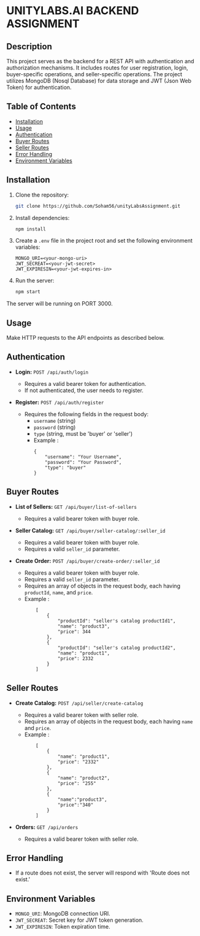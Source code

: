 # UNITYLABS.AI BACKEND ASSIGNMENT

## Description

This project serves as the backend for a REST API with authentication and authorization mechanisms. It includes routes for user registration, login, buyer-specific operations, and seller-specific operations. The project utilizes MongoDB (Nosql Database) for data storage and JWT (Json Web Token) for authentication.

## Table of Contents

- [Installation](#installation)
- [Usage](#usage)
- [Authentication](#authentication)
- [Buyer Routes](#buyer-routes)
- [Seller Routes](#seller-routes)
- [Error Handling](#error-handling)
- [Environment Variables](#environment-variables)

## Installation

1. Clone the repository:

   ```bash
   git clone https://github.com/Soham56/unityLabsAssignment.git
   ```

2. Install dependencies:

   ```bash
   npm install
   ```

3. Create a `.env` file in the project root and set the following environment variables:

   ```
   MONGO_URI=<your-mongo-uri>
   JWT_SECREAT=<your-jwt-secret>
   JWT_EXPIRESIN=<your-jwt-expires-in>
   ```

4. Run the server:

   ```bash
   npm start
   ```

The server will be running on PORT 3000.

## Usage

Make HTTP requests to the API endpoints as described below.

## Authentication

- **Login:** `POST /api/auth/login`
  - Requires a valid bearer token for authentication.
  - If not authenticated, the user needs to register.

- **Register:** `POST /api/auth/register`
  - Requires the following fields in the request body:
    - `username` (string)
    - `password` (string)
    - `type` (string, must be 'buyer' or 'seller')
    - Example : 
        ```
        {
            "username": "Your Username",
            "password": "Your Password",
            "type": "buyer"
        }
        ```

## Buyer Routes

- **List of Sellers:** `GET /api/buyer/list-of-sellers`
  - Requires a valid bearer token with buyer role.

- **Seller Catalog:** `GET /api/buyer/seller-catalog/:seller_id`
  - Requires a valid bearer token with buyer role.
  - Requires a valid `seller_id` parameter.

- **Create Order:** `POST /api/buyer/create-order/:seller_id`
  - Requires a valid bearer token with buyer role.
  - Requires a valid `seller_id` parameter.
  - Requires an array of objects in the request body, each having `productId`, `name`, and `price`.
  - Example : 
    ```
        [
            {
                "productId": "seller's catalog productId1",
                "name": "product3",
                "price": 344
            },
            {
                "productId": "seller's catalog productId2",
                "name": "product1",
                "price": 2332
            }
        ]
    ```

## Seller Routes

- **Create Catalog:** `POST /api/seller/create-catalog`
  - Requires a valid bearer token with seller role.
  - Requires an array of objects in the request body, each having `name` and `price`.
  - Example : 
    ```
        [
            {
                "name": "product1",
                "price": "2332"
            },
            {
                "name": "product2",
                "price": "255"
            },
            {
                "name":"product3",
                "price":"340"
            }
        ]
    ```

- **Orders:** `GET /api/orders`
  - Requires a valid bearer token with seller role.

## Error Handling

- If a route does not exist, the server will respond with 'Route does not exist.'

## Environment Variables

- `MONGO_URI`: MongoDB connection URI.
- `JWT_SECREAT`: Secret key for JWT token generation.
- `JWT_EXPIRESIN`: Token expiration time.
